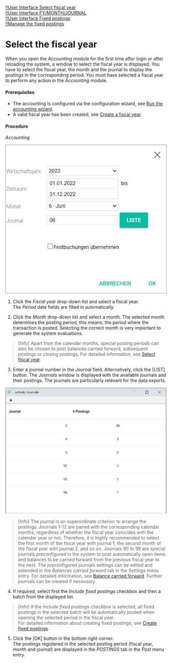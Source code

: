 [!!User Interface Select fiscal year](../UserInterface/00a_FiscalYear.md)  
[!!User Interface FY/MONTH/JOURNAL](../UserInterface/01_Book.md#fymonthjournal)  
[!!User Interface Fixed postings](../UserInterface/02f_FixedBookings.md)  
[!!Manage the fixed postings](../Integration/06_ManageFixedBookings.md)  



# Select the fiscal year

When you open the *Accounting* module for the first time after login or after reloading the system, a window to select the fiscal year is displayed. You have to select the fiscal year, the month and the journal to display the postings in the corresponding period. You must have selected a fiscal year to perform any action in the *Accounting* module.

#### Prerequisites

- The accounting is configured via the configuration wizard, see [Run the accounting wizard](../Integration/01_RunAccountingWizard.md).
- A valid fiscal year has been created, see [Create a fiscal year](../Integration/04_ManageFiscalYear.md#create-a-fiscal-year).

#### Procedure

*Accounting*

![Select fiscal year](../../Assets/Screenshots/RetailSuiteAccounting/SelectFiscalYear.png "[Select fiscal year]")

1. Click the *Fiscal year* drop-down list and select a fiscal year.   
  The *Period* date fields are filled in automatically.

2. Click the *Month* drop-down list and select a month. The selected month determines the posting period, this means, the period where the transaction is posted. Selecting the correct month is very important to generate the system evaluations.

  > [Info] Apart from the calendar months, special posting periods can also be chosen to post balances carried forward, subsequent postings or closing postings. For detailed information, see [Select fiscal year](../UserInterface/00a_FiscalYear.md).

3. Enter a journal number in the *Journal* field. Alternatively, click the [LIST] button. The *Journals* window is displayed with the available journals and their postings. The journals are particularly relevant for the data exports.

  ![Journals](../../Assets/Screenshots/RetailSuiteAccounting/Journals.png "[Journals]")

  > [Info] The journal is an superordinate criterion to arrange the postings. Journals 1-12 are paired with the corresponding calendar months, regardless of whether the fiscal year coincides with the calendar year or not. Therefore, it is highly recommended to select the first month of the fiscal year with journal 1, the second month of the fiscal year with journal 2, and so on. Journals 90 to 99 are special journals preconfigured in the system to post automatically open items and balances to be carried forward from the previous fiscal year to the next. The preconfigured journals settings can be edited and extended in the *Balances carried forward* tab in the *Settings* menu entry. For detailed information, see [Balance carried forward](../UserInterface/02h_BalanceCarriedForward.md). Further journals can be created if necessary.


4. If required, select first the *Include fixed postings* checkbox and then a batch from the displayed list.

  > [Info] If the *Include fixed postings* checkbox is selected, all fixed postings in the selected batch will be automatically posted when opening the selected period in the fiscal year.   
  For detailed information about creating fixed postings, see [Create fixed postings](../Integration/06_ManageFixedBookings.md#create-fixed-postings).

5. Click the [OK] button in the bottom right corner.   
  The postings registered in the selected posting period (fiscal year, month and journal) are displayed in the *POSTINGS* tab in the *Post* menu entry.  
